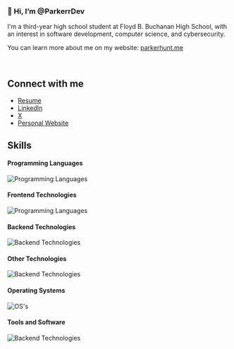 ### 👋 Hi, I’m @ParkerrDev

I'm a third-year high school student at Floyd B. Buchanan High School, with an interest in software development, computer science, and cybersecurity.

You can learn more about me on my website: [parkerhunt.me](https://parkerhunt.me)

<div align="center">
  <img alt="" src="https://github-readme-stats.vercel.app/api?username=ParkerrDev&theme=blueberry&count_private=true&hide_border=true&line_height=20">
  <img alt="" src="https://github-readme-stats.vercel.app/api/top-langs/?username=ParkerrDev&layout=compact&theme=blueberry&count_private=true&hide_border=true"> 
</div>

## Connect with me
- [Resume](https://parkerhunt.me/resume/)
- [LinkedIn](https://www.linkedin.com/)
- [X](https://x.com/AndrewParkerH)
- [Personal Website](https://parkerhunt.me)

## Skills
  
#### Programming Languages
![Programming Languages](https://skillicons.dev/icons?i=python,js,rust,cpp,bash,nix)

#### Frontend Technologies
![Programming Languages](https://skillicons.dev/icons?i=html,css,sass)

#### Backend Technologies
![Backend Technologies](https://skillicons.dev/icons?i=nginx,flask,docker,mysql,sqlite,cloudflare)

#### Other Technologies
![Backend Technologies](https://skillicons.dev/icons?i=pytorch,sklearn,markdown,selenium,qt,opencv,bots)

#### Operating Systems
![OS's](https://skillicons.dev/icons?i=linux,nix,redhat,raspberrypi,kali,windows)

#### Tools and Software
![Backend Technologies](https://skillicons.dev/icons?i=vscode,neovim,obsidian,ps,figma,netlify,postman,git,github,githubactions,gitlab,anaconda)

